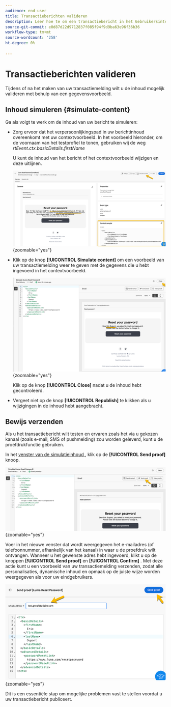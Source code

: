 ```yaml
---
audience: end-user
title: Transactieberichten valideren
description: Leer hoe te om een transactiebericht in het Gebruikersinterface van het Web van de Campagne te bevestigen
source-git-commit: e0d87d22d9712837f085f94f9d9ba63e96f36b36
workflow-type: tm+mt
source-wordcount: '258'
ht-degree: 0%

---
```


# Transactieberichten valideren

Tijdens of na het maken van uw transactiemelding wilt u de inhoud mogelijk valideren met behulp van een gegevensvoorbeeld.

## Inhoud simuleren {#simulate-content}

Ga als volgt te werk om de inhoud van uw bericht te simuleren:

* Zorg ervoor dat het verpersoonlijkingspad in uw berichtinhoud overeenkomt met uw contextvoorbeeld. In het voorbeeld hieronder, om de voornaam van het testprofiel te tonen, gebruiken wij de weg *rtEvent.ctx.basicDetails.firstName*

  U kunt de inhoud van het bericht of het contextvoorbeeld wijzigen en deze uitlijnen.

  ![](assets/validate-verification.png){zoomable="yes"}

* Klik op de knop **[!UICONTROL Simulate content]** om een voorbeeld van uw transactiemelding weer te geven met de gegevens die u hebt ingevoerd in het contextvoorbeeld.

  ![](assets/validate-simulate.png){zoomable="yes"}

  Klik op de knop **[!UICONTROL Close]** nadat u de inhoud hebt gecontroleerd.

* Vergeet niet op de knop **[!UICONTROL Republish]** te klikken als u wijzigingen in de inhoud hebt aangebracht.

## Bewijs verzenden

Als u het transactiebericht wilt testen en ervaren zoals het via u gekozen kanaal (zoals e-mail, SMS of pushmelding) zou worden geleverd, kunt u de proefdrukfunctie gebruiken.

In het [ venster van de simulatieinhoud ](#simulate-content), klik op de **[!UICONTROL Send proof]** knoop.

![](assets/transactional-proof.png){zoomable="yes"}

Voer in het nieuwe venster dat wordt weergegeven het e-mailadres (of telefoonnummer, afhankelijk van het kanaal) in waar u de proefdruk wilt ontvangen. Wanneer u het gewenste adres hebt ingevoerd, klikt u op de knoppen **[!UICONTROL Send proof]** en **[!UICONTROL Confirm]** . Met deze actie kunt u een voorbeeld van uw transactiemelding verzenden, zodat alle personalisaties, dynamische inhoud en opmaak op de juiste wijze worden weergegeven als voor uw eindgebruikers.

![](assets/transactional-sendproof.png){zoomable="yes"}

Dit is een essentiële stap om mogelijke problemen vast te stellen voordat u uw transactiebericht publiceert.
